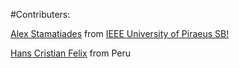 #Contributers:

[Alex Stamatiades](https://www.facebook.com/alex.stamatiades) from [IEEE University of Piraeus SB!](https://www.facebook.com/IEEEUnipiSB/)

[Hans Cristian Felix](https://www.facebook.com/hans.fel) from Peru
